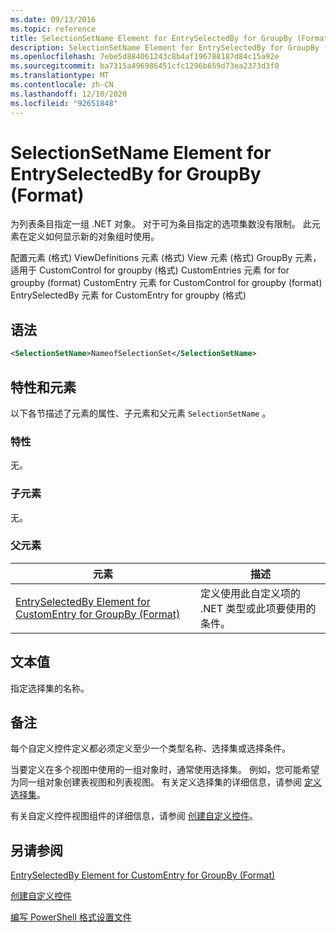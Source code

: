 ```yaml
---
ms.date: 09/13/2016
ms.topic: reference
title: SelectionSetName Element for EntrySelectedBy for GroupBy (Format)
description: SelectionSetName Element for EntrySelectedBy for GroupBy (Format)
ms.openlocfilehash: 7ebe5d884061243c8b4af196788187d84c15a92e
ms.sourcegitcommit: ba7315a496986451cfc1296b659d73ea2373d3f0
ms.translationtype: MT
ms.contentlocale: zh-CN
ms.lasthandoff: 12/10/2020
ms.locfileid: "92651848"
---
```

# <a name="selectionsetname-element-for-entryselectedby-for-groupby-format"></a>SelectionSetName Element for EntrySelectedBy for GroupBy (Format)

为列表条目指定一组 .NET 对象。 对于可为条目指定的选项集数没有限制。 此元素在定义如何显示新的对象组时使用。

配置元素 (格式) ViewDefinitions 元素 (格式) View 元素 (格式) GroupBy 元素，适用于 CustomControl for groupby (格式) CustomEntries 元素 for for groupby (format) CustomEntry 元素 for CustomControl for groupby (format) EntrySelectedBy 元素 for CustomEntry for groupby (格式) 

## <a name="syntax"></a>语法

```xml
<SelectionSetName>NameofSelectionSet</SelectionSetName>
```

## <a name="attributes-and-elements"></a>特性和元素

以下各节描述了元素的属性、子元素和父元素 `SelectionSetName` 。

### <a name="attributes"></a>特性

无。

### <a name="child-elements"></a>子元素

无。

### <a name="parent-elements"></a>父元素

|元素|描述|
|-------------|-----------------|
|[EntrySelectedBy Element for CustomEntry for GroupBy (Format)](./entryselectedby-element-for-customentry-for-groupby-format.md)|定义使用此自定义项的 .NET 类型或此项要使用的条件。|

## <a name="text-value"></a>文本值

指定选择集的名称。

## <a name="remarks"></a>备注

每个自定义控件定义都必须定义至少一个类型名称、选择集或选择条件。

当要定义在多个视图中使用的一组对象时，通常使用选择集。 例如，您可能希望为同一组对象创建表视图和列表视图。 有关定义选择集的详细信息，请参阅 [定义选择集](./defining-selection-sets.md)。

有关自定义控件视图组件的详细信息，请参阅 [创建自定义控件](./creating-custom-controls.md)。

## <a name="see-also"></a>另请参阅

[EntrySelectedBy Element for CustomEntry for GroupBy (Format)](./entryselectedby-element-for-customentry-for-groupby-format.md)

[创建自定义控件](./creating-custom-controls.md)

[编写 PowerShell 格式设置文件](./writing-a-powershell-formatting-file.md)
